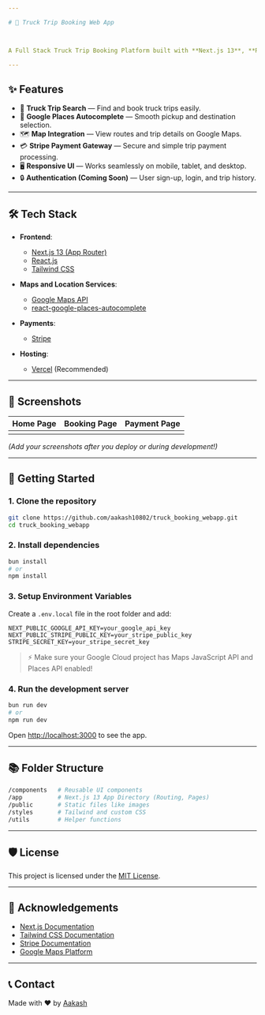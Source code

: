 ```yaml
---

# 🚚 Truck Trip Booking Web App



A Full Stack Truck Trip Booking Platform built with **Next.js 13**, **React.js**, **Tailwind CSS**, **Google Maps API**, and **Stripe** for payments.

---
```


## ✨ Features

- 🔵 **Truck Trip Search** — Find and book truck trips easily.
- 📍 **Google Places Autocomplete** — Smooth pickup and destination selection.
- 🗺️ **Map Integration** — View routes and trip details on Google Maps.
- 💳 **Stripe Payment Gateway** — Secure and simple trip payment processing.
- 🖥️ **Responsive UI** — Works seamlessly on mobile, tablet, and desktop.
- 🔒 **Authentication (Coming Soon)** — User sign-up, login, and trip history.

---

## 🛠️ Tech Stack

- **Frontend**:

  - [Next.js 13 (App Router)](https://nextjs.org/docs)
  - [React.js](https://reactjs.org/)
  - [Tailwind CSS](https://tailwindcss.com/)

- **Maps and Location Services**:

  - [Google Maps API](https://developers.google.com/maps/documentation/javascript/overview)
  - [react-google-places-autocomplete](https://github.com/Tintef/react-google-places-autocomplete)

- **Payments**:

  - [Stripe](https://stripe.com/docs)

- **Hosting**:

  - [Vercel](https://vercel.com/) (Recommended)

---

## 📸 Screenshots

| Home Page | Booking Page | Payment Page |
| --------- | ------------ | ------------ |
|           |              |              |

*(Add your screenshots after you deploy or during development!)*

---

## 🚀 Getting Started

### 1. Clone the repository

```bash
git clone https://github.com/aakash10802/truck_booking_webapp.git
cd truck_booking_webapp
```

### 2. Install dependencies

```bash
bun install
# or
npm install
```

### 3. Setup Environment Variables

Create a `.env.local` file in the root folder and add:

```env
NEXT_PUBLIC_GOOGLE_API_KEY=your_google_api_key
NEXT_PUBLIC_STRIPE_PUBLIC_KEY=your_stripe_public_key
STRIPE_SECRET_KEY=your_stripe_secret_key
```

> ⚡ Make sure your Google Cloud project has Maps JavaScript API and Places API enabled!

### 4. Run the development server

```bash
bun run dev
# or
npm run dev
```

Open [http://localhost:3000](http://localhost:3000) to see the app.

---

## 📚 Folder Structure

```bash
/components   # Reusable UI components
/app          # Next.js 13 App Directory (Routing, Pages)
/public       # Static files like images
/styles       # Tailwind and custom CSS
/utils        # Helper functions
```

---

## 🛡️ License

This project is licensed under the [MIT License](LICENSE).

---

## 🙌 Acknowledgements

- [Next.js Documentation](https://nextjs.org/docs)
- [Tailwind CSS Documentation](https://tailwindcss.com/docs)
- [Stripe Documentation](https://stripe.com/docs)
- [Google Maps Platform](https://developers.google.com/maps)

---

## 📞 Contact

Made with ❤️ by [Aakash](https://github.com/aakash10802)

